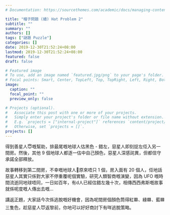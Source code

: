 ```yaml
---
# Documentation: https://sourcethemes.com/academic/docs/managing-content/

title: "帽子問題 (續) Hat Problem 2"
subtitle: ""
summary: ""
authors: []
tags: ["謎題 Puzzle"]
categories: []
date: 2019-12-30T21:52:24+08:00
lastmod: 2019-12-30T21:52:24+08:00
featured: false
draft: false

# Featured image
# To use, add an image named `featured.jpg/png` to your page's folder.
# Focal points: Smart, Center, TopLeft, Top, TopRight, Left, Right, BottomLeft, Bottom, BottomRight.
image:
  caption: ""
  focal_point: ""
  preview_only: false

# Projects (optional).
#   Associate this post with one or more of your projects.
#   Simply enter your project's folder or file name without extension.
#   E.g. `projects = ["internal-project"]` references `content/project/deep-learning/index.md`.
#   Otherwise, set `projects = []`.
projects: []
---
```


得到善星人😇嘅幫助，排最尾嘅地球人估黑色 - 錯左，惡星人即刻捉左佢入另一間房。然後，其他 9 個地球人都逐一估中自己顏色，惡星人深感詫異，但都信守承諾全部釋放。

故事轉移到第二間房，不幸嘅地球人🥺原來唔只 1 個，房入面有 20 個人，佢地話惡星人其實只係對大家不停重覆呢個實驗，研究人類智商嘅演變，因為 UFO 嘅時間流逝同地球唔同，一日如百年，有d人已經估錯左幾十次，相傳西西弗斯嘅故事就係呢度嘅人傳出去嘅... 

講返正題，大家話今次係逃脫嘅好機會，因為呢間房個顏色筒得紅🟥、綠🟩、藍🟦三隻色，趁惡星人😈返黎前，你地可以好好商討下有咩逃脫策略。